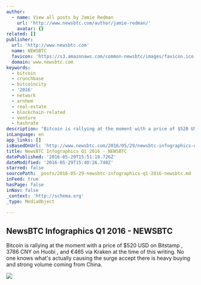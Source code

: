 ```yaml
---
author:
  - name: View all posts by Jamie Redman
    url: 'http://www.newsbtc.com/author/jamie-redman/'
    avatar: {}
related: []
publisher:
  url: 'http://www.newsbtc.com'
  name: NEWSBTC
  favicon: 'https://s3.amazonaws.com/common-newsbtc/images/favicon.ico'
  domain: www.newsbtc.com
keywords:
  - bitcoin
  - crunchbase
  - bitcoincity
  - '2016'
  - network
  - arnhem
  - real-estate
  - blockchain-related
  - venture
  - hashrate
description: "Bitcoin is rallying at the moment with a price of $520 USD on Bitstamp , 3786 CNY on Huobi , and €465 via Kraken at the time of this writing. No one knows what's actually causing the surge accept there is heavy buying and strong volume coming from China."
inLanguage: en
app_links: []
isBasedOnUrl: 'http://www.newsbtc.com/2016/05/29/newsbtc-infographics-q1-2016/'
title: NewsBTC Infographics Q1 2016 - NEWSBTC
datePublished: '2016-05-29T15:51:18.726Z'
dateModified: '2016-05-29T15:40:26.748Z'
starred: false
sourcePath: _posts/2016-05-29-newsbtc-infographics-q1-2016-newsbtc.md
inFeed: true
hasPage: false
inNav: false
_context: 'http://schema.org'
_type: MediaObject

---
```

<article style=""><h1>NewsBTC Infographics Q1 2016 - NEWSBTC</h1><p>Bitcoin is rallying at the moment with a price of $520 USD on Bitstamp , 3786 CNY on Huobi , and €465 via Kraken at the time of this writing. No one knows what's actually causing the surge accept there is heavy buying and strong volume coming from China.</p><img src="http://s3.amazonaws.com/main-newsbtc-images/2016/05/29150524/VC-1024x1024.jpg" /></article>